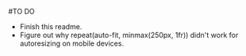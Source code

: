 #TO DO
* Finish this readme.
* Figure out why repeat(auto-fit, minmax(250px, 1fr)) didn't work for autoresizing on mobile devices.
